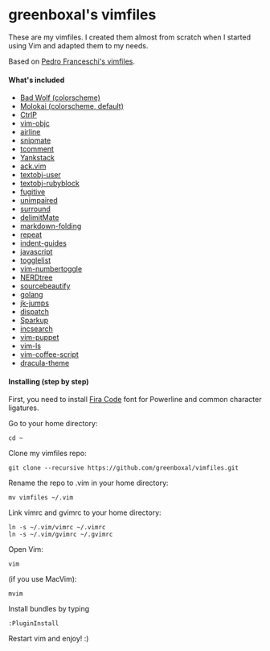 greenboxal's vimfiles
========

These are my vimfiles. I created them almost from scratch when I started using Vim and adapted them to my needs.

Based on [Pedro Franceschi's vimfiles](https://github.com/pedrofranceschi/vimfiles).

#### What's included

* [Bad Wolf (colorscheme)](https://github.com/sjl/badwolf)
* [Molokai (colorscheme, default)](https://github.com/tomasr/molokai)
* [CtrlP](https://github.com/kien/ctrlp.vim)
* [vim-objc](https://github.com/b4winckler/vim-objc)
* [airline](https://github.com/bling/vim-airline)
* [snipmate](https://github.com/msanders/snipmate.vim)
* [tcomment](https://github.com/tomtom/tcomment_vim)
* [Yankstack](https://github.com/maxbrunsfeld/vim-yankstack)
* [ack.vim](https://github.com/mileszs/ack.vim)
* [textobj-user](https://github.com/kana/vim-textobj-user)
* [textobj-rubyblock](https://github.com/nelstrom/vim-textobj-rubyblock)
* [fugitive](https://github.com/tpope/vim-fugitive)
* [unimpaired](https://github.com/tpope/vim-unimpaired)
* [surround](https://github.com/tpope/vim-surround)
* [delimitMate](https://github.com/Raimondi/delimitMate)
* [markdown-folding](https://github.com/nelstrom/vim-markdown-folding)
* [repeat](https://github.com/tpope/vim-repeat)
* [indent-guides](https://github.com/nathanaelkane/vim-indent-guides)
* [javascript](https://github.com/pangloss/vim-javascript)
* [togglelist](https://github.com/milkypostman/vim-togglelist)
* [vim-numbertoggle](https://github.com/jeffkreeftmeijer/vim-numbertoggle)
* [NERDtree](https://github.com/scrooloose/nerdtree)
* [sourcebeautify](https://github.com/michalliu/sourcebeautify.vim)
* [golang](https://github.com/jnwhiteh/vim-golang)
* [jk-jumps](https://github.com/teranex/jk-jumps.vim)
* [dispatch](https://github.com/tpope/vim-dispatch)
* [Sparkup](https://github.com/rstacruz/sparkup)
* [incsearch](https://github.com/haya14busa/incsearch.vim)
* [vim-puppet](https://github.com/rodjek/vim-puppet)
* [vim-ls](https://github.com/gkz/vim-ls)
* [vim-coffee-script](https://github.com/kchmck/vim-coffee-script)
* [dracula-theme](https://github.com/zenorocha/dracula-theme)

#### Installing (step by step)

First, you need to install [Fira Code](https://github.com/tonsky/FiraCode) font for Powerline and common character ligatures.

Go to your home directory:

    cd ~

Clone my vimfiles repo:


    git clone --recursive https://github.com/greenboxal/vimfiles.git

Rename the repo to .vim in your home directory:

    mv vimfiles ~/.vim

Link vimrc and gvimrc to your home directory:

    ln -s ~/.vim/vimrc ~/.vimrc
    ln -s ~/.vim/gvimrc ~/.gvimrc


Open Vim:

	vim

(if you use MacVim):

	mvim

Install bundles by typing

	:PluginInstall

Restart vim and enjoy! :)

